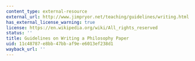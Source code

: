 ```yaml
---
content_type: external-resource
external_url: http://www.jimpryor.net/teaching/guidelines/writing.html
has_external_license_warning: true
license: https://en.wikipedia.org/wiki/All_rights_reserved
status: ''
title: Guidelines on Writing a Philosophy Paper
uid: 11c48787-e8bb-47bb-af9e-e6013ef238d1
wayback_url: ''
---
```

